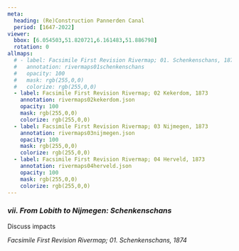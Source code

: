 ```yaml
---
meta:
  heading: (Re)Construction Pannerden Canal
  period: [1647-2022]
viewer:
  bbox: [6.054503,51.820721,6.161483,51.886798]
  rotation: 0
allmaps:
  # - label: Facsimile First Revision Rivermap; 01. Schenkenschans, 1874
  #   annotation: rivermaps01schenkenschans
  #   opacity: 100
  #   mask: rgb(255,0,0)
  #   colorize: rgb(255,0,0)
  - label: Facsimile First Revision Rivermap; 02 Kekerdom, 1873
    annotation: rivermaps02kekerdom.json
    opacity: 100
    mask: rgb(255,0,0)
    colorize: rgb(255,0,0)
  - label: Facsimile First Revision Rivermap; 03 Nijmegen, 1873
    annotation: rivermaps03nijmegen.json
    opacity: 100
    mask: rgb(255,0,0)
    colorize: rgb(255,0,0)
  - label: Facsimile First Revision Rivermap; 04 Herveld, 1873
    annotation: rivermaps04herveld.json
    opacity: 100
    mask: rgb(255,0,0)
    colorize: rgb(255,0,0)
---
```


### _vii.    From Lobith to Nijmegen: Schenkenschans_

Discuss impacts

_Facsimile First Revision Rivermap; 01. Schenkenschans, 1874_
